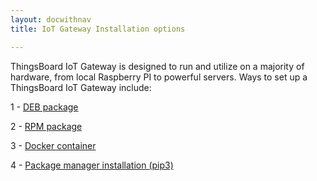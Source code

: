 ```yaml
---
layout: docwithnav
title: IoT Gateway Installation options

---
```


ThingsBoard IoT Gateway is designed to run and utilize on a majority of hardware, from local Raspberry PI to powerful servers.
Ways to set up a ThingsBoard IoT Gateway include:
 
1 - [DEB package](/docs/iot-gateway/install/deb-installation/)

2 - [RPM package](/docs/iot-gateway/install/rpm-installation/)

3 - [Docker container](/docs/iot-gateway/install/docker-installation/)

4 - [Package manager installation (pip3)](/docs/iot-gateway/install/pip-installation/)
